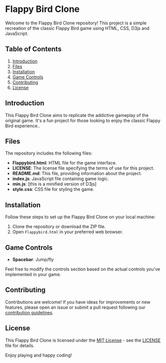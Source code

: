 # Flappy Bird Clone

Welcome to the Flappy Bird Clone repository! This project is a simple recreation of the classic Flappy Bird game using HTML, CSS, D3js and JavaScript.

## Table of Contents

1. [Introduction](#introduction)
2. [Files](#files)
3. [Installation](#installation)
4. [Game Controls](#game-controls)
5. [Contributing](#contributing)
6. [License](#license)

## Introduction

This Flappy Bird Clone aims to replicate the addictive gameplay of the original game. It's a fun project for those looking to enjoy the classic Flappy Bird experience..

## Files

The repository includes the following files:

- **Flappybird.html**: HTML file for the game interface.
- **LICENSE**: The license file specifying the terms of use for this project.
- **README.md**: This file, providing information about the project.
- **index.js**: JavaScript file containing game logic.
- **min.js**: [this is a minified version of D3js]
- **style.css**: CSS file for styling the game.

## Installation

Follow these steps to set up the Flappy Bird Clone on your local machine:

1. Clone the repository or download the ZIP file.
2. Open `Flappybird.html` in your preferred web browser.

## Game Controls

- **Spacebar**: Jump/fly

Feel free to modify the controls section based on the actual controls you've implemented in your game.

## Contributing

Contributions are welcome! If you have ideas for improvements or new features, please open an issue or submit a pull request following our [contribution guidelines](CONTRIBUTING.md).

## License

This Flappy Bird Clone is licensed under the [MIT License](LICENSE) - see the [LICENSE](LICENSE) file for details.

Enjoy playing and happy coding!
